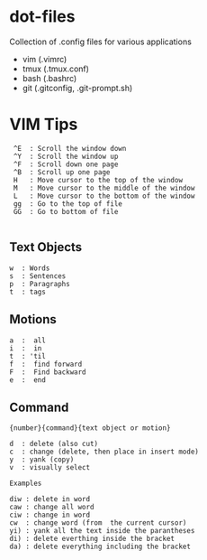 # dot-files

Collection of .config files for various applications

- vim (.vimrc)
- tmux (.tmux.conf)
- bash (.bashrc)
- git (.gitconfig, .git-prompt.sh)


# VIM Tips
```
 ^E  : Scroll the window down
 ^Y  : Scroll the window up
 ^F  : Scroll down one page
 ^B  : Scroll up one page
 H   : Move cursor to the top of the window
 M   : Move cursor to the middle of the window
 L   : Move cursor to the bottom of the window
 gg  : Go to the top of file
 GG  : Go to bottom of file
 
 ```
 

## Text Objects
 
 ```
 w  : Words
 s  : Sentences
 p  : Paragraphs
 t  : tags
 ```


## Motions
```
a  :  all
i  :  in
t  : 'til
f  :  find forward
F  :  Find backward
e  :  end
```

## Command
```
{number}{command}{text object or motion}

d  : delete (also cut)
c  : change (delete, then place in insert mode)
y  : yank (copy)
v  : visually select

Examples

diw : delete in word
caw : change all word
ciw : change in word
cw  : change word (from  the current cursor)
yi) : yank all the text inside the parantheses
di) : delete everthing inside the bracket
da) : delete everything including the bracket

```


